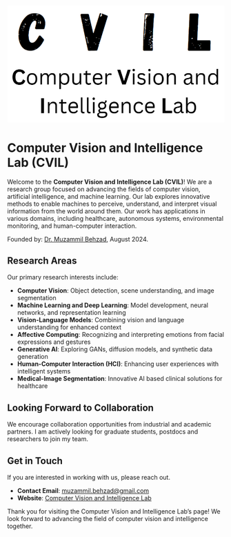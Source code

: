 ![](CVIL_logo.png)
<h1>Computer Vision and Intelligence Lab (CVIL)</h1>

<p>Welcome to the <strong>Computer Vision and Intelligence Lab (CVIL)</strong>! We are a research group focused on advancing the fields of computer vision, artificial intelligence, and machine learning. Our lab explores innovative methods to enable machines to perceive, understand, and interpret visual information from the world around them. Our work has applications in various domains, including healthcare, autonomous systems, environmental monitoring, and human-computer interaction.</p>

Founded by: <a href="https://www.muzammilbehzad.com/">Dr. Muzammil Behzad</a>, August 2024.



<h2>Research Areas</h2>

<p>Our primary research interests include:</p>
<ul>
  <li><strong>Computer Vision</strong>: Object detection, scene understanding, and image segmentation</li>
  <li><strong>Machine Learning and Deep Learning</strong>: Model development, neural networks, and representation learning</li>
  <li><strong>Vision-Language Models</strong>: Combining vision and language understanding for enhanced context</li>
  <li><strong>Affective Computing</strong>: Recognizing and interpreting emotions from facial expressions and gestures</li>
  <li><strong>Generative AI</strong>: Exploring GANs, diffusion models, and synthetic data generation</li>
  <li><strong>Human-Computer Interaction (HCI)</strong>: Enhancing user experiences with intelligent systems</li>
  <li><strong>Medical-Image Segmentation</strong>: Innovative AI based clinical solutions for healthcare</li>
</ul>



<h2>Looking Forward to Collaboration </h2>

<p>We encourage collaboration opportunities from industrial and academic partners. I am actively looking for graduate students, postdocs and researchers to join my team.

<h2>Get in Touch</h2>

<p>If you are interested in working with us, please reach out.</p>

<ul>
  <li><strong>Contact Email</strong>: <a href="mailto:muzammil.behzad@gmail.com">muzammil.behzad@gmail.com</a></li>
  <li><strong>Website</strong>: <a href="https://github.com/Computer-Vision-and-Intelligence-Lab">Computer Vision and Intelligence Lab</a></li>
</ul>

Thank you for visiting the Computer Vision and Intelligence Lab’s page! We look forward to advancing the field of computer vision and intelligence together.</p>
